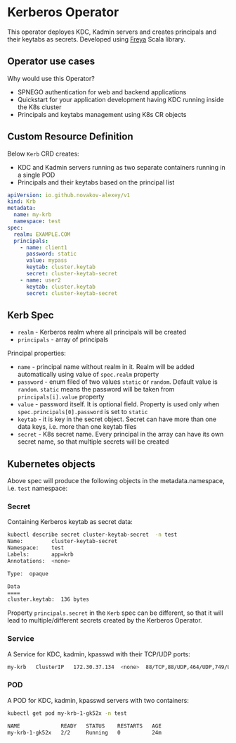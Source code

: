 # Kerberos Operator

This operator deployes KDC, Kadmin servers and creates principals and their keytabs as secrets.
Developed using [Freya](https://github.com/novakov-alexey/freya) Scala library.

## Operator use cases

Why would use this Operator?

- SPNEGO authentication for web and backend applications
- Quickstart for your application development having KDC running inside the K8s cluster
- Principals and keytabs management using K8s CR objects 

## Custom Resource Definition

Below `Kerb` CRD creates:
- KDC and Kadmin servers running as two separate containers running in a single POD
- Principals and their keytabs based on the principal list 

```yaml
apiVersion: io.github.novakov-alexey/v1
kind: Krb
metadata:
  name: my-krb
  namespace: test
spec:
  realm: EXAMPLE.COM
  principals:
    - name: client1
      password: static
      value: mypass
      keytab: cluster.keytab
      secret: cluster-keytab-secret
    - name: user2
      keytab: cluster.keytab
      secret: cluster-keytab-secret
```

## Kerb Spec

- `realm` - Kerberos realm where all principals will be created
- `principals` - array of principals 

Principal properties:

- `name` - principal name without realm in it. Realm will be added automatically using value of `spec.realm` property
- `password` - enum filed of two values `static` or `random`. Default value is `random`. 
`static` means the password will be taken from `principals[i].value` property
- `value` - password itself. It is optional field. Property is used only when `spec.principals[0].password` is set to `static`
- `keytab` - it is key in the secret object. Secret can have more than one data keys, i.e. more than one keytab files
- `secret` - K8s secret name. Every principal in the array can have its own secret name, so that multiple secrets will be created

## Kubernetes objects

Above spec will produce the following objects in the metadata.namespace, i.e. `test` namespace:
 
### Secret 

Containing Kerberos keytab as secret data:

```bash
kubectl describe secret cluster-keytab-secret  -n test
Name:         cluster-keytab-secret
Namespace:    test
Labels:       app=krb
Annotations:  <none>

Type:  opaque

Data
====
cluster.keytab:  136 bytes
```

Property `principals.secret` in the `Kerb` spec can be different, so that it will lead to multiple/different 
secrets created by the Kerberos Operator.

### Service

A Service for KDC, kadmin, kpasswd with their TCP/UDP ports:  

```bash
my-krb   ClusterIP   172.30.37.134  <none>  88/TCP,88/UDP,464/UDP,749/UDP,749/TCP
```

### POD

A POD for KDC, kadmin, kpasswd servers with two containers:

```bash
kubectl get pod my-krb-1-gk52x -n test

NAME             READY   STATUS    RESTARTS   AGE
my-krb-1-gk52x   2/2     Running   0          24m
```